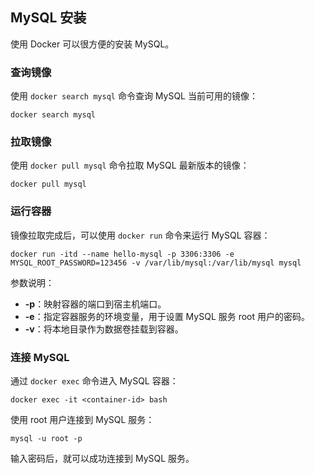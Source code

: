 ## MySQL 安装

使用 Docker 可以很方便的安装 MySQL。

### 查询镜像

使用 `docker search mysql` 命令查询 MySQL 当前可用的镜像：

```shell
docker search mysql
```

### 拉取镜像

使用 `docker pull mysql` 命令拉取 MySQL 最新版本的镜像：

```shell
docker pull mysql
```

### 运行容器

镜像拉取完成后，可以使用 `docker run` 命令来运行 MySQL 容器：

```shell
docker run -itd --name hello-mysql -p 3306:3306 -e MYSQL_ROOT_PASSWORD=123456 -v /var/lib/mysql:/var/lib/mysql mysql
```

参数说明：

- **-p**：映射容器的端口到宿主机端口。
- **-e**：指定容器服务的环境变量，用于设置 MySQL 服务 root 用户的密码。
- **-v**：将本地目录作为数据卷挂载到容器。

### 连接 MySQL

通过 `docker exec` 命令进入 MySQL 容器：

```shell
docker exec -it <container-id> bash
```

使用 root 用户连接到 MySQL 服务：

```shell
mysql -u root -p
```

输入密码后，就可以成功连接到 MySQL 服务。
